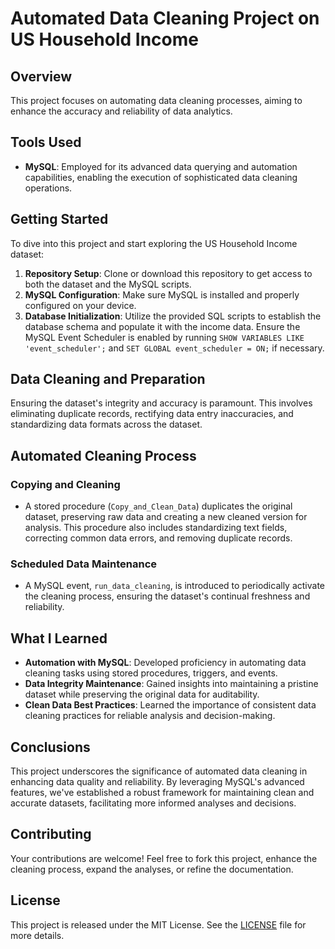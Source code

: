 # Automated Data Cleaning Project on US Household Income

## Overview

This project focuses on automating data cleaning processes, aiming to enhance the accuracy and reliability of data analytics.

## Tools Used

- **MySQL**: Employed for its advanced data querying and automation capabilities, enabling the execution of sophisticated data cleaning operations.

## Getting Started

To dive into this project and start exploring the US Household Income dataset:

1. **Repository Setup**: Clone or download this repository to get access to both the dataset and the MySQL scripts.
2. **MySQL Configuration**: Make sure MySQL is installed and properly configured on your device.
3. **Database Initialization**: Utilize the provided SQL scripts to establish the database schema and populate it with the income data. Ensure the MySQL Event Scheduler is enabled by running `SHOW VARIABLES LIKE 'event_scheduler';` and `SET GLOBAL event_scheduler = ON;` if necessary.

## Data Cleaning and Preparation

Ensuring the dataset's integrity and accuracy is paramount. This involves eliminating duplicate records, rectifying data entry inaccuracies, and standardizing data formats across the dataset.

## Automated Cleaning Process

### Copying and Cleaning

- A stored procedure (`Copy_and_Clean_Data`) duplicates the original dataset, preserving raw data and creating a new cleaned version for analysis. This procedure also includes standardizing text fields, correcting common data errors, and removing duplicate records.

### Scheduled Data Maintenance

- A MySQL event, `run_data_cleaning`, is introduced to periodically activate the cleaning process, ensuring the dataset's continual freshness and reliability.

## What I Learned

- **Automation with MySQL**: Developed proficiency in automating data cleaning tasks using stored procedures, triggers, and events.
- **Data Integrity Maintenance**: Gained insights into maintaining a pristine dataset while preserving the original data for auditability.
- **Clean Data Best Practices**: Learned the importance of consistent data cleaning practices for reliable analysis and decision-making.

## Conclusions

This project underscores the significance of automated data cleaning in enhancing data quality and reliability. By leveraging MySQL's advanced features, we've established a robust framework for maintaining clean and accurate datasets, facilitating more informed analyses and decisions.

## Contributing

Your contributions are welcome! Feel free to fork this project, enhance the cleaning process, expand the analyses, or refine the documentation.

## License

This project is released under the MIT License. See the [LICENSE](./LICENSE.md) file for more details.
